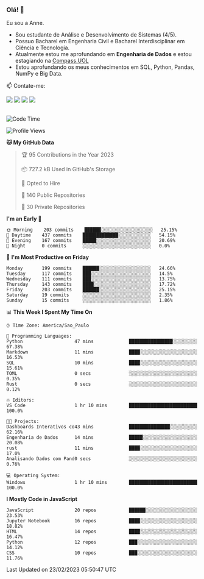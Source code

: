 ### Olá! 👋
Eu sou a Anne. 
- Sou estudante de Análise e Desenvolvimento de Sistemas (4/5).
- Possuo Bacharel em Engenharia Civil e Bacharel Interdisciplinar em Ciência e Tecnologia.
- Atualmente estou me aprofundando em **Engenharia de Dados** e estou estagiando na [Compass.UOL](https://compass.uol/pt/home/) 
- Estou aprofundando os meus conhecimentos em SQL, Python, Pandas, NumPy e Big Data.

📫 Contate-me: 

<div>
<a href="https://www.instagram.com/annekarolinefc/" target="_blank"><img src="https://img.shields.io/badge/-Instagram-%23E4405F?style=for-the-badge&logo=instagram&logoColor=white" target="_blank"></a> 
<a href = "mailto:annekarolinefc@gmail.com"><img src="https://img.shields.io/badge/-Gmail-%23333?style=for-the-badge&logo=gmail&logoColor=white" target="_blank"></a>
<a href="https://www.linkedin.com/in/devannekarolinefc/" target="_blank"><img src="https://img.shields.io/badge/-LinkedIn-%230077B5?style=for-the-badge&logo=linkedin&logoColor=white" target="_blank"></a> 
<a href="https://api.whatsapp.com/send?phone=5533991375118&text=Ol%C3%A1%20Anne!%20" target="_blank"><img src="https://img.shields.io/badge/WhatsApp-25D366?style=for-the-badge&logo=whatsapp&logoColor=white" target="_blank"></a>
</div>

  
<!--
  <img align="center" alt="Anne-An" height="30" width="40" src="https://github.com/devicons/devicon/blob/master/icons/angularjs/angularjs-original.svg">
-->

</br>

<!--START_SECTION:waka-->
![Code Time](http://img.shields.io/badge/Code%20Time-139%20hrs%2021%20mins-blue)

![Profile Views](http://img.shields.io/badge/Profile%20Views-0-blue)

**🐱 My GitHub Data** 

> 🏆 95 Contributions in the Year 2023
 > 
> 📦 727.2 kB Used in GitHub's Storage 
 > 
> 💼 Opted to Hire
 > 
> 📜 140 Public Repositories 
 > 
> 🔑 30 Private Repositories  
 > 
**I'm an Early 🐤** 

```text
🌞 Morning    203 commits    ██████░░░░░░░░░░░░░░░░░░░   25.15% 
🌇 Daytime    437 commits    █████████████░░░░░░░░░░░░   54.15% 
🌃 Evening    167 commits    █████░░░░░░░░░░░░░░░░░░░░   20.69% 
🌙 Night      0 commits      ░░░░░░░░░░░░░░░░░░░░░░░░░   0.0%

```
📅 **I'm Most Productive on Friday** 

```text
Monday       199 commits    ██████░░░░░░░░░░░░░░░░░░░   24.66% 
Tuesday      117 commits    ███░░░░░░░░░░░░░░░░░░░░░░   14.5% 
Wednesday    111 commits    ███░░░░░░░░░░░░░░░░░░░░░░   13.75% 
Thursday     143 commits    ████░░░░░░░░░░░░░░░░░░░░░   17.72% 
Friday       203 commits    ██████░░░░░░░░░░░░░░░░░░░   25.15% 
Saturday     19 commits     ░░░░░░░░░░░░░░░░░░░░░░░░░   2.35% 
Sunday       15 commits     ░░░░░░░░░░░░░░░░░░░░░░░░░   1.86%

```


📊 **This Week I Spent My Time On** 

```text
⌚︎ Time Zone: America/Sao_Paulo

💬 Programming Languages: 
Python                   47 mins             ████████████████░░░░░░░░░   67.38% 
Markdown                 11 mins             ████░░░░░░░░░░░░░░░░░░░░░   16.53% 
SQL                      10 mins             ████░░░░░░░░░░░░░░░░░░░░░   15.61% 
TOML                     0 secs              ░░░░░░░░░░░░░░░░░░░░░░░░░   0.35% 
Rust                     0 secs              ░░░░░░░░░░░░░░░░░░░░░░░░░   0.12%

🔥 Editors: 
VS Code                  1 hr 10 mins        █████████████████████████   100.0%

🐱‍💻 Projects: 
Dashboards Interativos co43 mins             ███████████████░░░░░░░░░░   62.16% 
Engenharia de Dados      14 mins             █████░░░░░░░░░░░░░░░░░░░░   20.08% 
rust                     11 mins             ████░░░░░░░░░░░░░░░░░░░░░   17.0% 
Analisando Dados com Pand0 secs              ░░░░░░░░░░░░░░░░░░░░░░░░░   0.76%

💻 Operating System: 
Windows                  1 hr 10 mins        █████████████████████████   100.0%

```

**I Mostly Code in JavaScript** 

```text
JavaScript               20 repos            ██████░░░░░░░░░░░░░░░░░░░   23.53% 
Jupyter Notebook         16 repos            ████░░░░░░░░░░░░░░░░░░░░░   18.82% 
HTML                     14 repos            ████░░░░░░░░░░░░░░░░░░░░░   16.47% 
Python                   12 repos            ███░░░░░░░░░░░░░░░░░░░░░░   14.12% 
CSS                      10 repos            ███░░░░░░░░░░░░░░░░░░░░░░   11.76%

```



 Last Updated on 23/02/2023 05:50:47 UTC
<!--END_SECTION:waka-->
  
